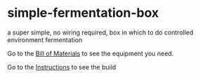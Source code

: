 # simple-fermentation-box
a super simple, no wiring required, box in which to do controlled environment fermentation

Go to the [Bill of Materials](https://github.com/ariellejohnson/simple-fermentation-box/blob/3efd2ce5f5f95956b6f84f260f075e21d144e712/Bill%20of%20Materials%20(BOM)%20even%20simpler%20fermentation%20box.csv) to see the equipment you need.

Go to the [Instructions](https://github.com/ariellejohnson/simple-fermentation-box/blob/3efd2ce5f5f95956b6f84f260f075e21d144e712/How%20I%20make%20the%20box.md) to see the build
